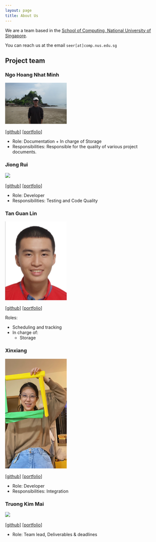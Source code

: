 ```yaml
---
layout: page
title: About Us
---
```


We are a team based in the [School of Computing, National University of Singapore](https://www.comp.nus.edu.sg).

You can reach us at the email `seer[at]comp.nus.edu.sg`

## Project team


### Ngo Hoang Nhat Minh

<img src="images/ngohoangnhatminh.png" width="200px">

[[github](http://github.com/ngohoangnhatminh)]
[[portfolio](team/johndoe.md)]

- Role: Documentation + In charge of Storage
- Responsibilities: Responsible for the quality of various project documents.


### Jiong Rui

<img src="images/jiru-code.png" width="200px">

[[github](https://github.com/jiru-code)]
[[portfolio](team/johndoe.md)]

* Role: Developer
* Responsibilities: Testing and Code Quality

### Tan Guan Lin

<img src="images/tan-guan-lin.png" width="200px">

[[github](https://github.com/tan-guan-lin)]
[[portfolio](team/johndoe.md)]

Roles:
- Scheduling and tracking
- In charge of:
    - Storage

### Xinxiang

<img src="images/xinxiang0257.png" width="200px">

[[github](http://github.com/xinxiang0257)]
[[portfolio](team/xinxiang.md)]

* Role: Developer
* Responsibilities: Integration

### Truong Kim Mai

<img src="images/coberculidae.png" width="200px">

[[github](https://github.com/coberculidae)]
[[portfolio](team/johndoe.md)]

* Role: Team lead, Deliverables & deadlines

